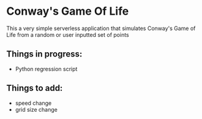 # Conway's Game Of Life

This a very simple serverless application that simulates Conway's Game of Life from a random or user inputted set of points

## Things in progress:
- Python regression script

## Things to add:
- speed change
- grid size change
